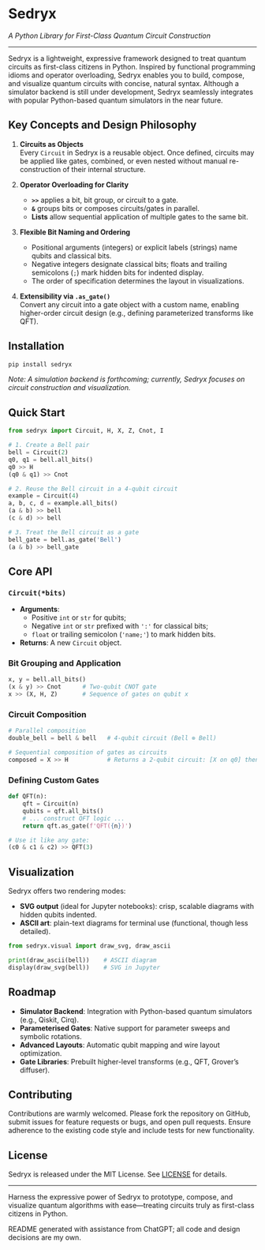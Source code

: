 # **Sedryx**  
*A Python Library for First-Class Quantum Circuit Construction*  

---

Sedryx is a lightweight, expressive framework designed to treat quantum circuits as first-class citizens in Python. Inspired by functional programming idioms and operator overloading, Sedryx enables you to build, compose, and visualize quantum circuits with concise, natural syntax. Although a simulator backend is still under development, Sedryx seamlessly integrates with popular Python-based quantum simulators in the near future.

## Key Concepts and Design Philosophy

1. **Circuits as Objects**  
   Every `Circuit` in Sedryx is a reusable object. Once defined, circuits may be applied like gates, combined, or even nested without manual re-construction of their internal structure.

2. **Operator Overloading for Clarity**  
   - **`>>`** applies a bit, bit group, or circuit to a gate.  
   - **`&`** groups bits or composes circuits/gates in parallel.  
   - **Lists** allow sequential application of multiple gates to the same bit.  

3. **Flexible Bit Naming and Ordering**  
   - Positional arguments (integers) or explicit labels (strings) name qubits and classical bits.  
   - Negative integers designate classical bits; floats and trailing semicolons (`;`) mark hidden bits for indented display.  
   - The order of specification determines the layout in visualizations.

4. **Extensibility via `.as_gate()`**  
   Convert any circuit into a gate object with a custom name, enabling higher-order circuit design (e.g., defining parameterized transforms like QFT).

## Installation

```bash
pip install sedryx
```

*Note: A simulation backend is forthcoming; currently, Sedryx focuses on circuit construction and visualization.*

## Quick Start

```python
from sedryx import Circuit, H, X, Z, Cnot, I

# 1. Create a Bell pair
bell = Circuit(2)
q0, q1 = bell.all_bits()
q0 >> H
(q0 & q1) >> Cnot

# 2. Reuse the Bell circuit in a 4-qubit circuit
example = Circuit(4)
a, b, c, d = example.all_bits()
(a & b) >> bell
(c & d) >> bell

# 3. Treat the Bell circuit as a gate
bell_gate = bell.as_gate('Bell')
(a & b) >> bell_gate
```

## Core API

### `Circuit(*bits)`
- **Arguments**:  
  - Positive `int` or `str` for qubits;  
  - Negative `int` or `str` prefixed with `':'` for classical bits;  
  - `float` or trailing semicolon (`'name;'`) to mark hidden bits.
- **Returns**: A new `Circuit` object.

### Bit Grouping and Application
```python
x, y = bell.all_bits()
(x & y) >> Cnot      # Two-qubit CNOT gate
x >> (X, H, Z)       # Sequence of gates on qubit x
```

### Circuit Composition
```python
# Parallel composition
double_bell = bell & bell   # 4-qubit circuit (Bell ⊗ Bell)

# Sequential composition of gates as circuits
composed = X >> H           # Returns a 2-qubit circuit: [X on q0] then [H on q1]
```

### Defining Custom Gates
```python
def QFT(n):
    qft = Circuit(n)
    qubits = qft.all_bits()
    # ... construct QFT logic ...
    return qft.as_gate(f'QFT({n})')

# Use it like any gate:
(c0 & c1 & c2) >> QFT(3)
```

## Visualization

Sedryx offers two rendering modes:

- **SVG output** (ideal for Jupyter notebooks): crisp, scalable diagrams with hidden qubits indented.  
- **ASCII art**: plain-text diagrams for terminal use (functional, though less detailed).

```python
from sedryx.visual import draw_svg, draw_ascii

print(draw_ascii(bell))    # ASCII diagram
display(draw_svg(bell))    # SVG in Jupyter
```

## Roadmap

- **Simulator Backend**: Integration with Python-based quantum simulators (e.g., Qiskit, Cirq).  
- **Parameterised Gates**: Native support for parameter sweeps and symbolic rotations.  
- **Advanced Layouts**: Automatic qubit mapping and wire layout optimization.  
- **Gate Libraries**: Prebuilt higher-level transforms (e.g., QFT, Grover’s diffuser).

## Contributing

Contributions are warmly welcomed. Please fork the repository on GitHub, submit issues for feature requests or bugs, and open pull requests. Ensure adherence to the existing code style and include tests for new functionality.

## License

Sedryx is released under the MIT License. See [LICENSE](LICENSE) for details.

---

Harness the expressive power of Sedryx to prototype, compose, and visualize quantum algorithms with ease—treating circuits truly as first-class citizens in Python.

README generated with assistance from ChatGPT; all code and design decisions are my own.
